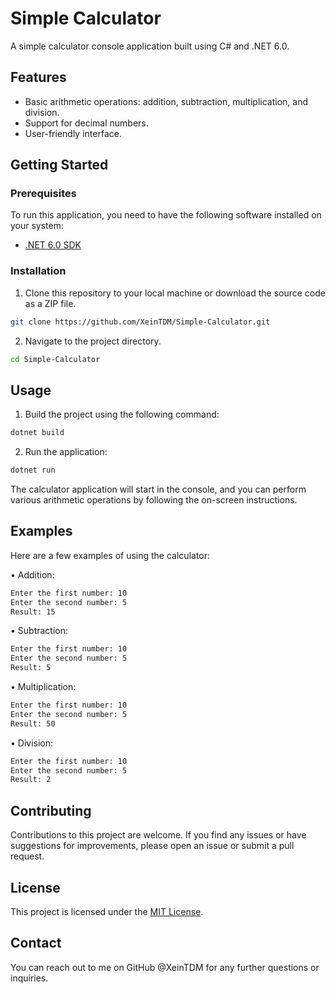 # Simple Calculator

A simple calculator console application built using C# and .NET 6.0.

## Features

- Basic arithmetic operations: addition, subtraction, multiplication, and division.
- Support for decimal numbers.
- User-friendly interface.

## Getting Started

### Prerequisites

To run this application, you need to have the following software installed on your system:

- [.NET 6.0 SDK](https://dotnet.microsoft.com/download/dotnet/6.0)

### Installation

1. Clone this repository to your local machine or download the source code as a ZIP file.

```bash
git clone https://github.com/XeinTDM/Simple-Calculator.git
```

2. Navigate to the project directory.

```bash
cd Simple-Calculator
```
## Usage

1. Build the project using the following command:

```bash
dotnet build
```

2. Run the application:

```bash
dotnet run
```

The calculator application will start in the console, and you can perform various arithmetic operations by following the on-screen instructions.


## Examples
Here are a few examples of using the calculator:

• Addition:
```bash
Enter the first number: 10
Enter the second number: 5
Result: 15
```
• Subtraction:
```bash
Enter the first number: 10
Enter the second number: 5
Result: 5
```
• Multiplication:
```bash
Enter the first number: 10
Enter the second number: 5
Result: 50
```
• Division:
```bash
Enter the first number: 10
Enter the second number: 5
Result: 2
```

## Contributing
Contributions to this project are welcome. If you find any issues or have suggestions for improvements, please open an issue or submit a pull request.

## License
This project is licensed under the [MIT License](https://opensource.org/license/mit/).

## Contact
You can reach out to me on GitHub @XeinTDM for any further questions or inquiries.

